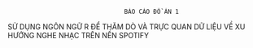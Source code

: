                                     BÁO CÁO ĐỒ ÁN 1
SỬ DỤNG NGÔN NGỮ R ĐỂ THĂM DÒ VÀ TRỰC QUAN DỮ LIỆU VỀ XU HƯỚNG NGHE NHẠC TRÊN NỀN SPOTIFY
